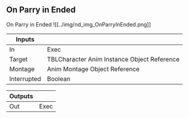 ## On Parry in Ended
On Parry in Ended
![[../img/nd_img_OnParryInEnded.png]]

|Inputs||
|--|--|
| In | Exec |
| Target | TBLCharacter Anim Instance Object Reference |
| Montage | Anim Montage Object Reference |
| Interrupted | Boolean |

|Outputs||
|--|--|
| Out | Exec |
